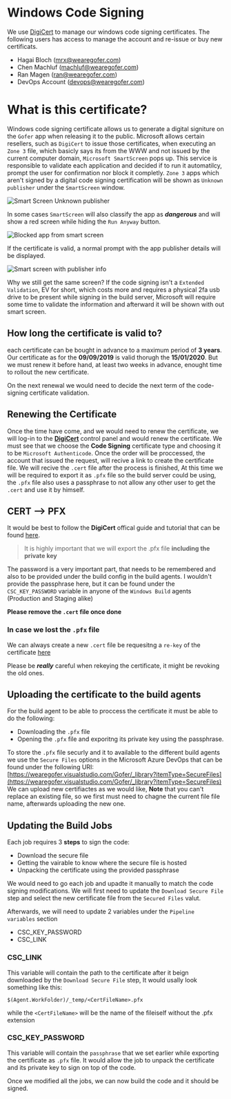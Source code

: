 # Windows Code Signing

We use [DigiCert](https://www.digicert.com) to manage our windows code signing certificates.
The following users has access to manage the account and re-issue or buy new certificats.
- Hagai Bloch (mrx@wearegofer.com)
- Chen Machluf (machluf@wearegofer.com)
- Ran Magen (ran@wearegofer.com)
- DevOps Account (devops@wearegofer.com)

# What is this certificate?

Windows code signing certificate allows us to generate a digital signiture on the `Gofer` app when releasing it to the public.
Microsoft allows certain resellers, such as `DigiCert` to issue those certificates, when executing an `Zone 3` file, which basicly says its from the WWW and not issued by the current computer domain, `Microsoft SmartScreen` pops up.
This service is responsible to validate each application and decided if to run it automatilcy, prompt the user for confirmation nor block it completly.
`Zone 3` apps which aren't signed by a digital code signing certification will be shown as `Unknown publisher` under the `SmartScreen` window.

![Smart Screen Unknown publisher](https://user-images.githubusercontent.com/6978458/34665337-de082852-f470-11e7-81d0-50ed35a4278c.png)

In some cases `SmartScreen` will also classify the app as ***dangerous*** and will show a red screen while hiding the `Run Anyway` button.

![Blocked app from smart screen](https://user-images.githubusercontent.com/11667494/29426086-81b8ff24-8353-11e7-9300-e7db1c0c5dc6.png)

If the certificate is valid, a normal prompt with the app publisher details will be displayed.

![Smart screen with publisher info](https://i.stack.imgur.com/YRQme.jpg)

Why we still get the same screen?
If the code signing isn't a `Extended Validation`, EV for short, which costs more and requires a physical 2fa usb drive to be present while signing in the build server, Microsoft will require some time to validate the information and afterward it will be shown with out smart screen.

## How long the certificate is valid to?

each certificate can be bought in advance to a maximum period of **3 years**.
Our certificate as for the **09/09/2019** is valid thorugh the **15/01/2020**.
But we must renew it before hand, at least two weeks in advance, enought time to rollout the new certificate.

On the next renewal we would need to decide the next term of the code-signing certificate validation.

## Renewing the Certificate

Once the time have come, and we would need to renew the certificate, we will log-in to the [**DigiCert**](https://www.digicert.com/custsupport/certificate-manager.php) control panel and would renew the certificate.
We must see that we choose the **Code Signing** certificate type and choosing it to be `Microsoft Authenticode`.
Once the order will be proccessed, the account that issued the request, will recive a link to create the certificate file.
We will recive the `.cert` file after the process is finished,
At this time we will be required to export it as `.pfx` file so the build server could be using, the `.pfx` file also uses a passphrase to not allow any other user to get the `.cert` and use it by himself.

## CERT --> PFX
It would be best to follow the **DigiCert** offical guide and tutorial that can be found [here](https://www.digicert.com/util/pfx-certificate-management-utility-import-export-instructions.htm).

> It is highly important that we will export the .pfx file **including  the private key**

The password is a very important part, that needs to be remembered and also to be provided under the build config in the build agents.
I wouldn't provide the passphrase here, but it can be found under the `CSC_KEY_PASSWORD` variable in anyone of the `Windows Build` 
agents (Production and Staging alike)

**Please remove the `.cert` file once done**

### In case we lost the `.pfx` file
We can always create a new `.cert` file be requesitng a `re-key` of the certificate [here](https://www.digicert.com/custsupport/order-details.php?order_id=04410925)

Please be ***really*** careful when rekeying the certificate, it might be revoking the old ones.

## Uploading the certificate to the build agents

For the build agent to be able to proccess the certificate it must be able to do the following:
- Downloading the `.pfx` file
- Opening the `.pfx` file and exporitng its private key using the passphrase.

To store the `.pfx` file securly and it to available to the different build agents we use the `Secure Files` options in the Microsoft Azure DevOps that can be found under the following URI:
[https://wearegofer.visualstudio.com/Gofer/_library?itemType=SecureFiles](https://wearegofer.visualstudio.com/Gofer/_library?itemType=SecureFiles)
We can upload new certifiactes as we would like, **Note** that you can't replace an existing file, so we first must need to chagne the current file file name, afterwards uploading the new one.

## Updating the Build Jobs

Each job requires 3 **steps** to sign the code:
- Download the secure file
- Getting the vairable to know where the secure file is hosted
- Unpacking the certificate using the provided passphrase

We would need to go each job and upadte it manually to match the code signing modifications.
We will first need to update the `Download Secure File` step and select the new certificate file from the `Secured Files` valut.

Afterwards, we will need to update 2 variables under the `Pipeline variables` section
- CSC_KEY_PASSWORD
- CSC_LINK

### CSC_LINK
This variable will contain the path to the certificate after it beign downloaded by the `Download Secure File` step,
It would usally look something like this:
```
$(Agent.WorkFolder)/_temp/<CertFileName>.pfx
```
while the `<CertFileName>` will be the name of the fileiself without the .pfx extension

### CSC_KEY_PASSWORD
This variable will contain the `passphrase` that we set earlier while exporting the certificate as `.pfx` file.
It would allow the job to unpack the certificate and its private key to sign on top of the code.

Once we modified all the jobs, we can now build the code and it should be signed.

